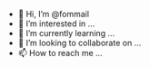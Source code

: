 - 👋 Hi, I’m @fommail
- 👀 I’m interested in ...
- 🌱 I’m currently learning ...
- 💞️ I’m looking to collaborate on ...
- 📫 How to reach me ...

<!---
fommail/fommail is a ✨ special ✨ repository because its `README.md` (this file) appears on your GitHub profile.
You can click the Preview link to take a look at your changes.
--->
